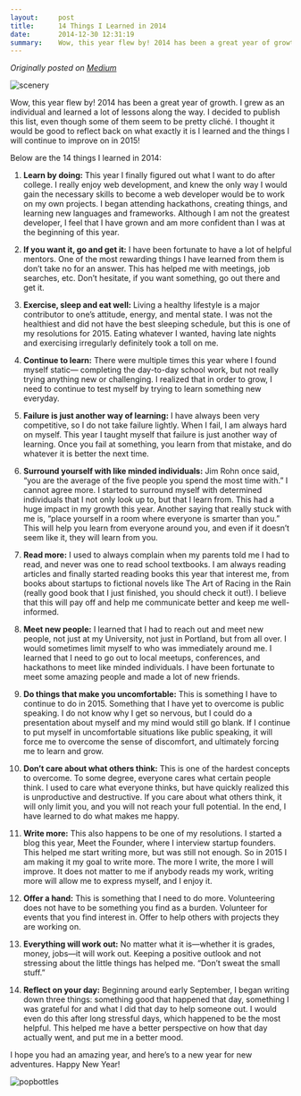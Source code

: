 ```yaml
---
layout:     post
title:      14 Things I Learned in 2014
date:       2014-12-30 12:31:19
summary:    Wow, this year flew by! 2014 has been a great year of growth. I grew as an individual and learned a lot of lessons along the way....
---
```

*Originally posted on [Medium](https://medium.com/@kevinbastien/14-things-i-learned-in-2014-59134a4d7cd7)*

![scenery](http://goo.gl/NKol6r)

Wow, this year flew by! 2014 has been a great year of growth. I grew as an individual and learned a lot of lessons along the way. I decided to publish this list, even though some of them seem to be pretty cliché. I thought it would be good to reflect back on what exactly it is I learned and the things I will continue to improve on in 2015!

Below are the 14 things I learned in 2014:

1. **Learn by doing:** This year I finally figured out what I want to do after college. I really enjoy web development, and knew the only way I would gain the necessary skills to become a web developer would be to work on my own projects. I began attending hackathons, creating things, and learning new languages and frameworks. Although I am not the greatest developer, I feel that I have grown and am more confident than I was at the beginning of this year.

2. **If you want it, go and get it:** I have been fortunate to have a lot of helpful mentors. One of the most rewarding things I have learned from them is don’t take no for an answer. This has helped me with meetings, job searches, etc. Don’t hesitate, if you want something, go out there and get it.

3. **Exercise, sleep and eat well:** Living a healthy lifestyle is a major contributor to one’s attitude, energy, and mental state. I was not the healthiest and did not have the best sleeping schedule, but this is one of my resolutions for 2015. Eating whatever I wanted, having late nights and exercising irregularly definitely took a toll on me.

4. **Continue to learn:** There were multiple times this year where I found myself static— completing the day-to-day school work, but not really trying anything new or challenging. I realized that in order to grow, I need to continue to test myself by trying to learn something new everyday.

5. **Failure is just another way of learning:** I have always been very competitive, so I do not take failure lightly. When I fail, I am always hard on myself. This year I taught myself that failure is just another way of learning. Once you fail at something, you learn from that mistake, and do whatever it is better the next time.

6. **Surround yourself with like minded individuals:** Jim Rohn once said, “you are the average of the five people you spend the most time with.” I cannot agree more. I started to surround myself with determined individuals that I not only look up to, but that I learn from. This had a huge impact in my growth this year. Another saying that really stuck with me is, “place yourself in a room where everyone is smarter than you.” This will help you learn from everyone around you, and even if it doesn’t seem like it, they will learn from you.

7. **Read more:** I used to always complain when my parents told me I had to read, and never was one to read school textbooks. I am always reading articles and finally started reading books this year that interest me, from books about startups to fictional novels like The Art of Racing in the Rain (really good book that I just finished, you should check it out!). I believe that this will pay off and help me communicate better and keep me well-informed.

8. **Meet new people:** I learned that I had to reach out and meet new people, not just at my University, not just in Portland, but from all over. I would sometimes limit myself to who was immediately around me. I learned that I need to go out to local meetups, conferences, and hackathons to meet like minded individuals. I have been fortunate to meet some amazing people and made a lot of new friends.

9. **Do things that make you uncomfortable:** This is something I have to continue to do in 2015. Something that I have yet to overcome is public speaking. I do not know why I get so nervous, but I could do a presentation about myself and my mind would still go blank. If I continue to put myself in uncomfortable situations like public speaking, it will force me to overcome the sense of discomfort, and ultimately forcing me to learn and grow.

10. **Don’t care about what others think:** This is one of the hardest concepts to overcome. To some degree, everyone cares what certain people think. I used to care what everyone thinks, but have quickly realized this is unproductive and destructive. If you care about what others think, it will only limit you, and you will not reach your full potential. In the end, I have learned to do what makes me happy.

11. **Write more:** This also happens to be one of my resolutions. I started a blog this year, Meet the Founder, where I interview startup founders. This helped me start writing more, but was still not enough. So in 2015 I am making it my goal to write more. The more I write, the more I will improve. It does not matter to me if anybody reads my work, writing more will allow me to express myself, and I enjoy it.

12. **Offer a hand:** This is something that I need to do more. Volunteering does not have to be something you find as a burden. Volunteer for events that you find interest in. Offer to help others with projects they are working on.

13. **Everything will work out:** No matter what it is—whether it is grades, money, jobs—it will work out. Keeping a positive outlook and not stressing about the little things has helped me. “Don’t sweat the small stuff.”

14. **Reflect on your day:** Beginning around early September, I began writing down three things: something good that happened that day, something I was grateful for and what I did that day to help someone out. I would even do this after long stressful days, which happened to be the most helpful. This helped me have a better perspective on how that day actually went, and put me in a better mood.

I hope you had an amazing year, and here’s to a new year for new adventures. Happy New Year!

![popbottles](http://media.giphy.com/media/6FkXvuwt9MAFi/giphy.gif)